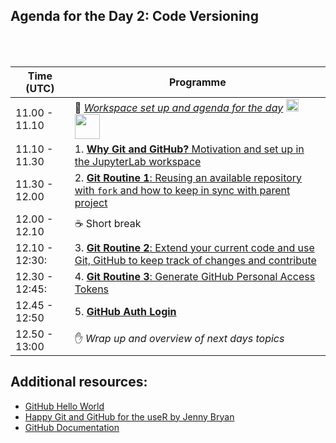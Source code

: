 <br/><br/>
## Agenda for the Day 2: Code Versioning
<br/><br/>

| Time (UTC)    | Programme       |
| ------------- | --------------------------------------------------------------------------- |
| 11.00 - 11.10 |  :wave: [_Workspace set up and agenda for the day_](https://github.com/NIH-NICHD/Kids-First-Elements-of-Style-Workflow-Creation-Maintenance/blob/main/classes/Workspace-Setup/README.md#workspace-set-up) <img src="https://encrypted-tbn0.gstatic.com/images?q=tbn:ANd9GcQGO2P0vFlvhsDbmltsjjIWZMi1dQCduIkuwA&usqp=CAU"  width="20"> <img src="https://git-scm.com/images/logos/downloads/Git-Logo-1788C.png"  width="40"> |
| 11.10 - 11.30 | 1. [**Why Git and GitHub?** Motivation and set up in the JupyterLab workspace](https://github.com/NIH-NICHD/Kids-First-Elements-of-Style-Workflow-Creation-Maintenance/blob/main/classes/Intro-to-Git-Github/why-git-and-setup.md) |
| 11.30 - 12.00 | 2. [**Git Routine 1**: Reusing an available repository with `fork` and how to keep in sync with parent project](https://github.com/NIH-NICHD/Kids-First-Elements-of-Style-Workflow-Creation-Maintenance/blob/main/classes/Intro-to-Git-Github/why-git-and-setup.md#keeping-your-repository-fork-in-sync) |
| 12.00 - 12.10 |:coffee: Short break |
| 12.10 - 12:30:| 3. [**Git Routine 2**: Extend your current code and use Git, GitHub to keep track of changes and contribute](https://github.com/NIH-NICHD/Kids-First-Elements-of-Style-Workflow-Creation-Maintenance/blob/main/classes/Intro-to-Git-Github/the-add-push-git-routine.md) |
| 12.30 - 12:45:| 4. [**Git Routine 3**: Generate GitHub Personal Access Tokens](https://github.com/NIH-NICHD/Kids-First-Elements-of-Style-Workflow-Creation-Maintenance/blob/main/assets/GeneratingGitHubPersonalAccessTokens.gif)|
| 12.45 - 12:50 | 5. [**GitHub Auth Login**](https://github.com/NIH-NICHD/Kids-First-Elements-of-Style-Workflow-Creation-Maintenance/blob/main/assets/GitHubAuthLoginFromCommandLine.gif)  |
| 12.50 - 13:00 | :raised_hand: *Wrap up and overview of next days topics* |

## Additional resources:
- [GitHub Hello World](https://guides.github.com/activities/hello-world/)
- [Happy Git and GitHub for the useR by Jenny Bryan](https://happygitwithr.com/)
- [GitHub Documentation](https://docs.github.com/en)

